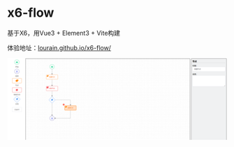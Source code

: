 # x6-flow
基于X6，用Vue3 + Element3 + Vite构建

体验地址：[lourain.github.io/x6-flow/](lourain.github.io/x6-flow/)

![](./flow.png)
